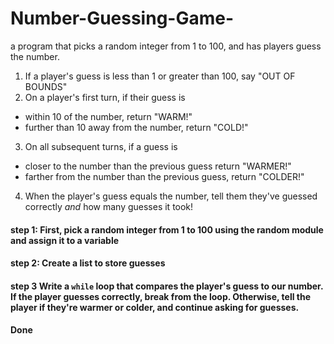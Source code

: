 # Number-Guessing-Game-
a program that picks a random integer from 1 to 100, and has players guess the number.
1. If a player's guess is less than 1 or greater than 100, say "OUT OF BOUNDS"
2. On a player's first turn, if their guess is
 * within 10 of the number, return "WARM!"
 * further than 10 away from the number, return "COLD!"
3. On all subsequent turns, if a guess is 
 * closer to the number than the previous guess return "WARMER!"
 * farther from the number than the previous guess, return "COLDER!"
4. When the player's guess equals the number, tell them they've guessed correctly *and* how many guesses it took!

#### step 1: First, pick a random integer from 1 to 100 using the random module and assign it to a variable
#### step 2: Create a list to store guesses
#### step 3 Write a `while` loop that compares the player's guess to our number. If the player guesses correctly, break from the loop. Otherwise, tell the player if they're warmer or colder, and continue asking for guesses.
#### Done

